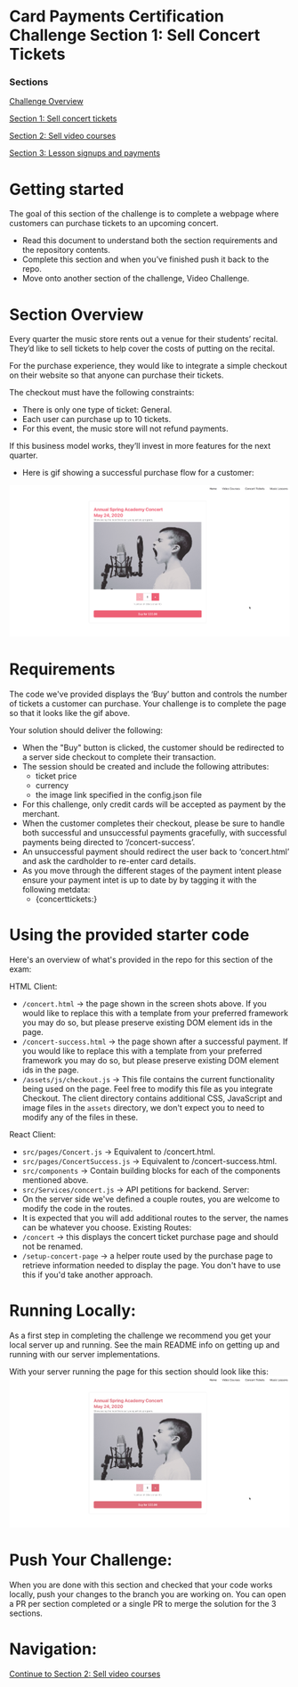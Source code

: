 # Card Payments Certification Challenge Section 1: Sell Concert Tickets

### Sections
[Challenge Overview](/README.md)

[Section 1: Sell concert tickets](/README-pt1-concerttickets.md)

[Section 2: Sell video courses](README-pt2-videopurchase.md)

[Section 3: Lesson signups and payments](README-pt3-lessonsignup.md)

# Getting started
The goal of this section of the challenge is to complete a webpage where customers can purchase tickets to an upcoming concert.

* Read this document to understand both the section requirements and the repository contents.
* Complete this section and when you’ve finished push it back to the repo.
* Move onto another section of the challenge, Video Challenge.

# Section Overview

Every quarter the music store rents out a venue for their students’ recital. They’d like to sell tickets to help cover the costs of putting on the recital.

For the purchase experience, they would like to integrate a simple checkout on their website so that anyone can purchase  their tickets.

The checkout must have the following constraints:

* There is only one type of ticket: General.
* Each user can purchase up to 10 tickets.
* For this event, the music store will not refund payments.

If this business model works, they’ll invest in more features for the next quarter.
* Here is gif showing a successful purchase flow for a customer: 

![Concert Tickets](screenshots/ConcertTickets-success.gif)

# Requirements

The code we've provided displays the ‘Buy’ button and controls the number of tickets a customer can purchase. Your challenge is to complete the page so that it looks like the gif above.

Your solution should deliver the following: 
* When the "Buy" button is clicked, the customer should be redirected to a server side checkout to complete their transaction. 
* The session should be created and include the following attributes: 
  * ticket price
  * currency
  * the image link specified in the config.json file 
* For this challenge, only credit cards will be accepted as payment by the merchant. 
* When the customer completes their checkout, please be sure to handle both successful and unsuccessful payments gracefully, with successful payments being directed to ‘/concert-success’.
* An unsuccessful payment should redirect the user back to ‘concert.html’ and ask the cardholder to re-enter card details.
* As you move through the different stages of the payment intent please ensure your payment intet is up to date by by tagging it with the following metdata:
  * {concerttickets:<quantity>}

# Using the provided starter code
Here's an overview of what's provided in the repo for this section of the exam: 

HTML Client:
* `/concert.html` → the page shown in the screen shots above. If you would like to replace this with a template from your preferred framework you may do so, but please preserve existing DOM element ids in the page. 
* `/concert-success.html` → the page shown after a successful payment. If you would like to replace this with a template from your preferred framework you may do so, but please preserve existing DOM element ids in the page. 
* `/assets/js/checkout.js` → This file contains the current functionality being used on the page.  Feel free to modify this file as you integrate Checkout. 
The client directory contains additional CSS, JavaScript and image files in the `assets` directory, we don't expect you to need to modify any of the files in these. 

React Client:
* `src/pages/Concert.js` → Equivalent to /concert.html.
* `src/pages/ConcertSuccess.js` → Equivalent to /concert-success.html.
* `src/components` → Contain building blocks for each of the components mentioned above. 
* `src/Services/concert.js` → API petitions for backend.
Server:
* On the server side we've defined a couple routes, you are welcome to modify the code in the routes. 
* It is expected that you will add additional routes to the server, the names can be whatever you choose. 
Existing Routes: 
* `/concert` → this displays the concert ticket purchase page and should not be renamed.
* `/setup-concert-page` -> a helper route used by the purchase page to retrieve information needed to display the page.  You don't have to use this if you'd take another approach. 

# Running Locally:
As a first step in completing the challenge we recommend you get your local server up and running. See the main README info on getting up and running with our server implementations. 

With your server running the page for this section should look like this: 
![Concert Tickets - starter](screenshots/ConcertTickets-starter.png)

# Push Your Challenge:
When you are done with this section and checked that your code works locally, push your changes to the branch you are working on. You can open a PR per section completed or a single PR to merge the solution for the 3 sections.

# Navigation:
[Continue to Section 2: Sell video courses](README-pt2-videopurchase.md)
